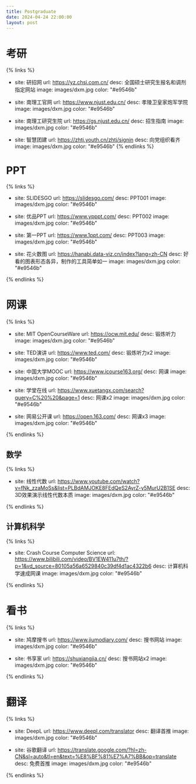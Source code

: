 ```yaml
---
title: Postgraduate
date: 2024-04-24 22:00:00
layout: post
---
```


# 考研
{% links %}
- site: 研招网
  url: https://yz.chsi.com.cn/
  desc: 全国硕士研究生报名和调剂指定网站
  image: images/dxm.jpg
  color: "#e9546b"

- site: 南理工官网
  url: https://www.njust.edu.cn/
  desc: 孝陵卫皇家炮军学院
  image: images/dxm.jpg
  color: "#e9546b"

- site: 南理工研究生院
  url: https://gs.njust.edu.cn/
  desc: 招生指南
  image: images/dxm.jpg
  color: "#e9546b"

- site: 智慧团建
  url: https://zhtj.youth.cn/zhtj/signin
  desc: 向党组织看齐
  image: images/dxm.jpg
  color: "#e9546b"
{% endlinks %}

# PPT
{% links %}
- site: SLIDESGO
  url: https://slidesgo.com/
  desc: PPT001
  image: images/dxm.jpg
  color: "#e9546b"

- site: 优品PPT
  url: https://www.ypppt.com/
  desc: PPT002
  image: images/dxm.jpg
  color: "#e9546b"

- site: 第一PPT
  url: https://www.1ppt.com/
  desc: PPT003
  image: images/dxm.jpg
  color: "#e9546b"

- site: 花火数图
  url: https://hanabi.data-viz.cn/index?lang=zh-CN
  desc: 好看的图表形态各异，制作的工具简单如一
  image: images/dxm.jpg
  color: "#e9546b"

{% endlinks %}


# 网课
{% links %}
- site: MIT OpenCourseWare
  url: https://ocw.mit.edu/
  desc: 锻炼听力
  image: images/dxm.jpg
  color: "#e9546b"

- site: TED演讲
  url: https://www.ted.com/
  desc: 锻炼听力x2
  image: images/dxm.jpg
  color: "#e9546b"

- site: 中国大学MOOC
  url: https://www.icourse163.org/
  desc: 网课
  image: images/dxm.jpg
  color: "#e9546b"

- site: 学堂在线
  url: https://www.xuetangx.com/search?query=C%20%20&page=1
  desc: 网课x2
  image: images/dxm.jpg
  color: "#e9546b"

- site: 网易公开课
  url: https://open.163.com/
  desc: 网课x3
  image: images/dxm.jpg
  color: "#e9546b"

{% endlinks %}


## 数学
{% links %}
- site: 线性代数
  url: https://www.youtube.com/watch?v=fNk_zzaMoSs&list=PLBdAMJOKE8FEdQeS2AyrZ-y5MurU2B1SE
  desc: 3D效果演示线性代数本质
  image: images/dxm.jpg
  color: "#e9546b"

{% endlinks %}

## 计算机科学
{% links %}
- site: Crash Course Computer Science
  url: https://www.bilibili.com/video/BV1EW411u7th/?p=1&vd_source=80105a56a6529840c39df4d1ac4322b6
  desc: 计算机科学速成网课
  image: images/dxm.jpg
  color: "#e9546b"

{% endlinks %}

# 看书
{% links %}
- site: 鸠摩搜书
  url: https://www.jiumodiary.com/
  desc: 搜书网站
  image: images/dxm.jpg
  color: "#e9546b"

- site: 书享家
  url: https://shuxiangjia.cn/
  desc: 搜书网站x2
  image: images/dxm.jpg
  color: "#e9546b"

{% endlinks %}


# 翻译
{% links %}
- site: DeepL
  url: https://www.deepl.com/translator
  desc: 翻译首推
  image: images/dxm.jpg
  color: "#e9546b"

- site: 谷歌翻译
  url: https://translate.google.com/?hl=zh-CN&sl=auto&tl=en&text=%E8%BF%81%E7%A7%BB&op=translate
  desc: 免费首推
  image: images/dxm.jpg
  color: "#e9546b"

{% endlinks %}